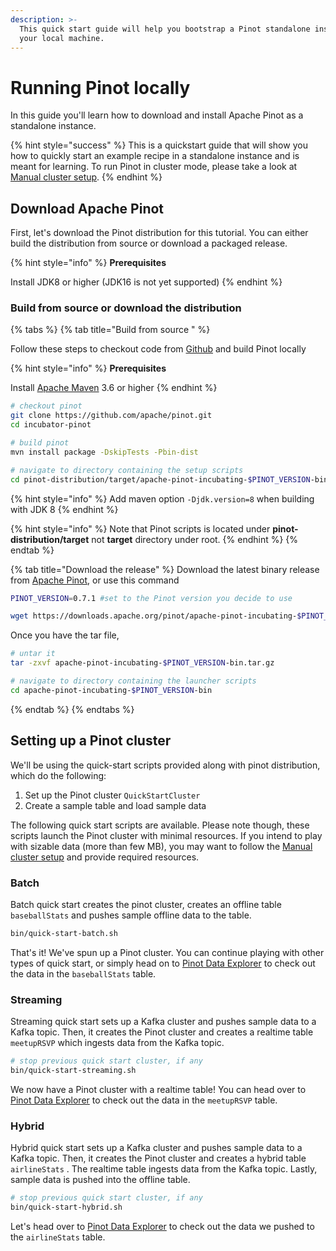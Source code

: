 ```yaml
---
description: >-
  This quick start guide will help you bootstrap a Pinot standalone instance on
  your local machine.
---
```


# Running Pinot locally

In this guide you'll learn how to download and install Apache Pinot as a standalone instance.

{% hint style="success" %}
This is a quickstart guide that will show you how to quickly start an example recipe in a standalone instance and is meant for learning. To run Pinot in cluster mode, please take a look at [Manual cluster setup](advanced-pinot-setup.md).
{% endhint %}

## Download Apache Pinot

First, let's download the Pinot distribution for this tutorial. You can either build the distribution from source or download a packaged release.

{% hint style="info" %}
 **Prerequisites** 

Install JDK8 or higher \(JDK16 is not yet supported\)
{% endhint %}

### Build from source or download the distribution

{% tabs %}
{% tab title="Build from source " %}


Follow these steps to checkout code from [Github](https://github.com/apache/incubator-pinot) and build Pinot locally

{% hint style="info" %}
 **Prerequisites** 

Install [Apache Maven](https://maven.apache.org/install.html) 3.6 or higher
{% endhint %}

```bash
# checkout pinot
git clone https://github.com/apache/pinot.git
cd incubator-pinot

# build pinot
mvn install package -DskipTests -Pbin-dist

# navigate to directory containing the setup scripts
cd pinot-distribution/target/apache-pinot-incubating-$PINOT_VERSION-bin/apache-pinot-incubating-$PINOT_VERSION-bin
```

{% hint style="info" %}
Add maven option `-Djdk.version=8` when building with JDK 8
{% endhint %}

{% hint style="info" %}
Note that Pinot scripts is located under **pinot-distribution/target** not **target** directory under root.
{% endhint %}
{% endtab %}

{% tab title="Download the release" %}
Download the latest binary release from [Apache Pinot](https://pinot.apache.org/download/), or use this command 

```bash
PINOT_VERSION=0.7.1 #set to the Pinot version you decide to use

wget https://downloads.apache.org/pinot/apache-pinot-incubating-$PINOT_VERSION/apache-pinot-incubating-$PINOT_VERSION-bin.tar.gz
```

Once you have the tar file,

```bash
# untar it
tar -zxvf apache-pinot-incubating-$PINOT_VERSION-bin.tar.gz

# navigate to directory containing the launcher scripts
cd apache-pinot-incubating-$PINOT_VERSION-bin
```
{% endtab %}
{% endtabs %}

## Setting up a Pinot cluster

We'll be using the quick-start scripts provided along with pinot distribution, which do the following:

1. Set up the Pinot cluster `QuickStartCluster`
2. Create a sample table and load sample data

The following quick start scripts are available. Please note though, these scripts launch the Pinot cluster with minimal resources. If you intend to play with sizable data \(more than few MB\), you may want to follow the [Manual cluster setup](advanced-pinot-setup.md) and provide required resources.

### Batch

Batch quick start creates the pinot cluster, creates an offline table `baseballStats` and pushes sample offline data to the table.

```bash
bin/quick-start-batch.sh
```

That's it! We've spun up a Pinot cluster. You can continue playing with other types of quick start, or simply head on to [Pinot Data Explorer](../components/exploring-pinot.md) to check out the data in the `baseballStats` table.

### Streaming

Streaming quick start sets up a Kafka cluster and pushes sample data to a Kafka topic. Then, it creates the Pinot cluster and creates a realtime table `meetupRSVP` which ingests data from the Kafka topic.

```bash
# stop previous quick start cluster, if any
bin/quick-start-streaming.sh
```

We now have a Pinot cluster with a realtime table! You can head over to  [Pinot Data Explorer](../components/exploring-pinot.md) to check out the data in the `meetupRSVP` table.

### Hybrid

Hybrid quick start sets up a Kafka cluster and pushes sample data to a Kafka topic. Then, it creates the Pinot cluster and creates a hybrid table `airlineStats` . The realtime table ingests data from the Kafka topic. Lastly, sample data is pushed into the offline table.

```bash
# stop previous quick start cluster, if any
bin/quick-start-hybrid.sh
```

Let's head over to [Pinot Data Explorer](../components/exploring-pinot.md) to check out the data we pushed to the `airlineStats` table.

